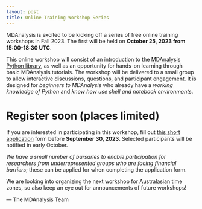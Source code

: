 ```yaml
---
layout: post
title: Online Training Workshop Series
---
```


MDAnalysis is excited to be kicking off a series of free online training workshops in Fall 2023. The first will be held on **October 25, 2023 from 15:00-18:30 UTC**.

This online workshop will consist of an introduction to the [MDAnalysis Python library][MDAnalysis], as well as an opportunity for hands-on learning through basic MDAnalysis tutorials. The workshop will be delivered to a small group to allow interactive discussions, questions, and participant engagement. It is designed for *beginners to MDAnalysis* who already have a *working knowledge of Python* and *know how use shell and notebook environments*.

# Register soon (places limited)
If you are interested in participating in this workshop, fill out [this short application][eventbrite] form before **September 30, 2023**. Selected participants will be notified in early October. 

*We have a small number of bursaries to enable participation for researchers from underrepresented groups who are facing financial barriers*; these can be applied for when completing the application form.

We are looking into organizing the next workshop for Australasian time zones, so also keep an eye out for announcements of future workshops!

— The MDAnalysis Team

[MDAnalysis]: https://www.mdanalysis.org
[eventbrite]: https://www.eventbrite.com/e/mdanalysis-online-teaching-workshop-tickets-681631767967

